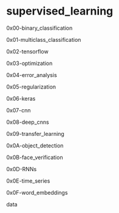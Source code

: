 # supervised_learning

0x00-binary_classification

0x01-multiclass_classification

0x02-tensorflow

0x03-optimization

0x04-error_analysis

0x05-regularization

0x06-keras

0x07-cnn

0x08-deep_cnns

0x09-transfer_learning

0x0A-object_detection

0x0B-face_verification

0x0D-RNNs

0x0E-time_series

0x0F-word_embeddings

data